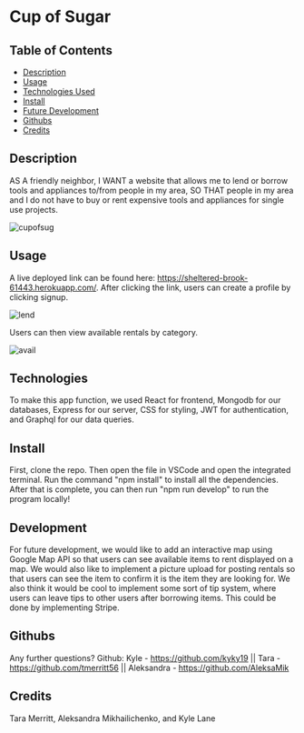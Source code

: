 # Cup of Sugar
  
  ## Table of Contents
  * [Description](#description)
  * [Usage](#usage)
  * [Technologies Used](#technologies)
  * [Install](#install)
  * [Future Development](#development)
  * [Githubs](#githubs)
  * [Credits](#credits)
  ## Description
  AS A friendly neighbor, I WANT a website that allows me to lend or borrow tools and appliances to/from people in my area, SO THAT people in my area and I do not have to buy or rent expensive tools and appliances for single use projects.
  
  ![cupofsug](https://user-images.githubusercontent.com/106569591/203447709-290daa97-d736-41aa-8a22-956aa10c8cd0.png)

  ## Usage
  A live deployed link can be found here: https://sheltered-brook-61443.herokuapp.com/. After clicking the link, users can create a profile by clicking signup. 
  
  ![lend](https://user-images.githubusercontent.com/106569591/203447749-8c36ddbe-69c9-4bca-8184-8384b4a1fa78.png)

  Users can then view available rentals by category.
  
  ![avail](https://user-images.githubusercontent.com/106569591/203447782-bc82a9a6-e6f2-48e5-9b1f-07f0031d8cd7.png)
  
  ## Technologies
  To make this app function, we used React for frontend, Mongodb for our databases, Express for our server, CSS for styling, JWT for authentication, and Graphql for our data queries.
  
  ## Install
  First, clone the repo. Then open the file in VSCode and open the integrated terminal. Run the command "npm install" to install all the dependencies. After that is complete, you can then run "npm run develop" to run the program locally!
  
  ## Development
  For future development, we would like to add an interactive map using Google Map API so that users can see available items to rent displayed on a map. We would also like to implement a picture upload for posting rentals so that users can see the item to confirm it is the item they are looking for. We also think it would be cool to implement some sort of tip system, where users can leave tips to other users after borrowing items. This could be done by implementing Stripe. 

  ## Githubs
  Any further questions?
  Github: Kyle - https://github.com/kyky19 ||
          Tara - https://github.com/tmerritt56 ||
          Aleksandra - https://github.com/AleksaMik
          
  ## Credits
  Tara Merritt, Aleksandra Mikhailichenko, and Kyle Lane
